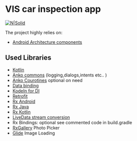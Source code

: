 # VIS car inspection app
[![N|Solid](https://media.licdn.com/media/p/2/000/1b0/027/2459ef1.png)](https://nodesource.com/products/nsolid)


The project highly relies on:
  - [Android Architecture components](https://developer.android.com/topic/libraries/architecture/guide.html)
   
## Used Libraries
  - [Kotlin](https://kotlinlang.org/)
  - [Anko commons](https://github.com/Kotlin/anko/wiki) (logging,dialogs,intents etc.. )
  - [Anko Courotines](https://github.com/Kotlin/anko/wiki/Anko-Coroutines) optional on need
  - [Data binding](https://developer.android.com/topic/libraries/data-binding/index.html)
  - [KodeIn for DI](https://github.com/SalomonBrys/Kodein) 
  - [Retrofit](http://square.github.io/retrofit/)
  - [Rx Android](https://github.com/ReactiveX/RxAndroid) 
  - [Rx Java](https://github.com/ReactiveX/RxJava)
  - [Rx Kotlin](https://github.com/ReactiveX/RxKotlin)
  - [LiveData stream conversion](https://developer.android.com/reference/android/arch/lifecycle/LiveDataReactiveStreams.html)
  - Rx Bindings: optional see commented code in build.gradle
  - [RxGallery](com.github.marchinram:RxGallery) Photo Picker
  - [Glide](https://github.com/bumptech/glide) Image Loading